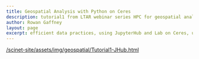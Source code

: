 ```yaml
---
title: Geospatial Analysis with Python on Ceres
description: tutorial1 from LTAR webinar series HPC for geospatial analysis
author: Rowan Gaffney
layout: page
excerpt: efficient data practices, using JupyterHub and Lab on Ceres, using Dask for parallel computing
---
```


[/scinet-site/assets/img/geospatial/Tutorial1-JHub.html](/scinet-site/assets/img/geospatial/Tutorial1-JHub.html)
